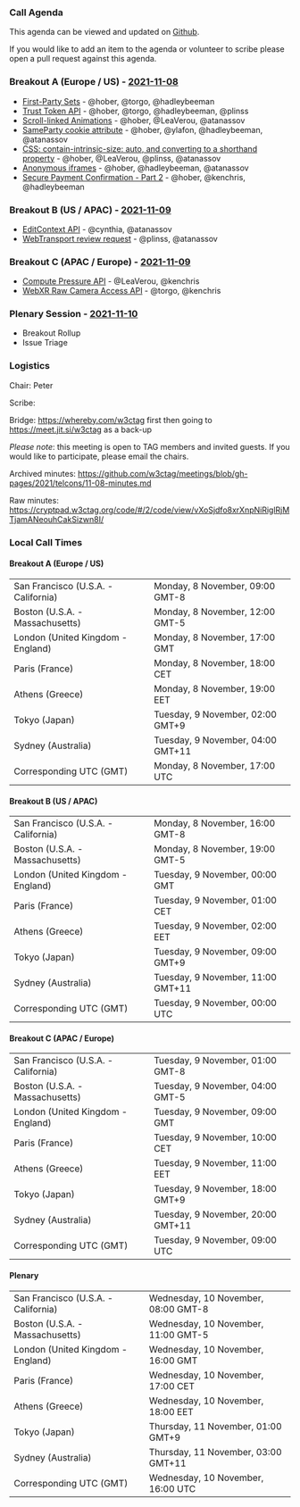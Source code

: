 ### Call Agenda

This agenda can be viewed and updated on [Github](https://github.com/w3ctag/meetings/blob/gh-pages/2021/telcons/11-08-agenda.md).

If you would like to add an item to the agenda or volunteer to scribe please open a pull request against this agenda.

### Breakout A (Europe / US) - [2021-11-08](https://www.timeanddate.com/worldclock/converter.html?iso=20211108T170000&p1=224&p2=43&p3=136&p4=195&p5=26&p6=248&p7=240)

* [First-Party Sets](https://github.com/w3ctag/design-reviews/issues/342) - @hober, @torgo, @hadleybeeman
* [Trust Token API](https://github.com/w3ctag/design-reviews/issues/414) - @hober, @torgo, @hadleybeeman, @plinss
* [Scroll-linked Animations](https://github.com/w3ctag/design-reviews/issues/521) - @hober, @LeaVerou, @atanassov
* [SameParty cookie attribute](https://github.com/w3ctag/design-reviews/issues/595) - @hober, @ylafon, @hadleybeeman, @atanassov
* [CSS: contain-intrinsic-size: auto, and converting to a shorthand property](https://github.com/w3ctag/design-reviews/issues/624) - @hober, @LeaVerou, @plinss, @atanassov
* [Anonymous iframes](https://github.com/w3ctag/design-reviews/issues/639) - @hober, @hadleybeeman, @atanassov
* [Secure Payment Confirmation - Part 2](https://github.com/w3ctag/design-reviews/issues/675) - @hober, @kenchris, @hadleybeeman

### Breakout B (US / APAC) - [2021-11-09](https://www.timeanddate.com/worldclock/converter.html?iso=20211109T000000&p1=224&p2=43&p3=136&p4=195&p5=26&p6=248&p7=240)

* [EditContext API](https://github.com/w3ctag/design-reviews/issues/416) - @cynthia, @atanassov
* [WebTransport review request](https://github.com/w3ctag/design-reviews/issues/669) - @plinss, @atanassov

### Breakout C (APAC / Europe) - [2021-11-09](https://www.timeanddate.com/worldclock/converter.html?iso=20211109T090000&p1=224&p2=43&p3=136&p4=195&p5=26&p6=248&p7=240)

* [Compute Pressure API](https://github.com/w3ctag/design-reviews/issues/621) - @LeaVerou, @kenchris
* [WebXR Raw Camera Access API](https://github.com/w3ctag/design-reviews/issues/652) - @torgo, @kenchris

### Plenary Session - [2021-11-10](https://www.timeanddate.com/worldclock/converter.html?iso=20211110T160000&p1=224&p2=43&p3=136&p4=195&p5=26&p6=248&p7=240)

* Breakout Rollup
* Issue Triage

### Logistics

Chair: Peter

Scribe:

Bridge: https://whereby.com/w3ctag first then going to https://meet.jit.si/w3ctag as a back-up

*Please note*: this meeting is open to TAG members and invited guests. If you would like to participate, please email the chairs.

Archived minutes: https://github.com/w3ctag/meetings/blob/gh-pages/2021/telcons/11-08-minutes.md

Raw minutes: https://cryptpad.w3ctag.org/code/#/2/code/view/vXoSjdfo8xrXnpNiRiglRjMTjamANeouhCakSizwn8I/


### Local Call Times

#### Breakout A (Europe / US)

<table>
<tr><td> San Francisco (U.S.A. - California) <td> Monday, 8 November, 09:00 GMT-8</td></tr>
<tr><td> Boston (U.S.A. - Massachusetts) <td> Monday, 8 November, 12:00 GMT-5</td></tr>
<tr><td> London (United Kingdom - England) <td> Monday, 8 November, 17:00 GMT</td></tr>
<tr><td> Paris (France) <td> Monday, 8 November, 18:00 CET</td></tr>
<tr><td> Athens (Greece) <td> Monday, 8 November, 19:00 EET</td></tr>
<tr><td> Tokyo (Japan) <td> Tuesday, 9 November, 02:00 GMT+9</td></tr>
<tr><td> Sydney (Australia) <td> Tuesday, 9 November, 04:00 GMT+11</td></tr>
<tr><td> Corresponding UTC (GMT) <td> Monday, 8 November, 17:00 UTC</td></tr>
</table>

#### Breakout B (US / APAC)

<table>
<tr><td> San Francisco (U.S.A. - California) <td> Monday, 8 November, 16:00 GMT-8</td></tr>
<tr><td> Boston (U.S.A. - Massachusetts) <td> Monday, 8 November, 19:00 GMT-5</td></tr>
<tr><td> London (United Kingdom - England) <td> Tuesday, 9 November, 00:00 GMT</td></tr>
<tr><td> Paris (France) <td> Tuesday, 9 November, 01:00 CET</td></tr>
<tr><td> Athens (Greece) <td> Tuesday, 9 November, 02:00 EET</td></tr>
<tr><td> Tokyo (Japan) <td> Tuesday, 9 November, 09:00 GMT+9</td></tr>
<tr><td> Sydney (Australia) <td> Tuesday, 9 November, 11:00 GMT+11</td></tr>
<tr><td> Corresponding UTC (GMT) <td> Tuesday, 9 November, 00:00 UTC</td></tr>
</table>

#### Breakout C (APAC / Europe)

<table>
<tr><td> San Francisco (U.S.A. - California) <td> Tuesday, 9 November, 01:00 GMT-8</td></tr>
<tr><td> Boston (U.S.A. - Massachusetts) <td> Tuesday, 9 November, 04:00 GMT-5</td></tr>
<tr><td> London (United Kingdom - England) <td> Tuesday, 9 November, 09:00 GMT</td></tr>
<tr><td> Paris (France) <td> Tuesday, 9 November, 10:00 CET</td></tr>
<tr><td> Athens (Greece) <td> Tuesday, 9 November, 11:00 EET</td></tr>
<tr><td> Tokyo (Japan) <td> Tuesday, 9 November, 18:00 GMT+9</td></tr>
<tr><td> Sydney (Australia) <td> Tuesday, 9 November, 20:00 GMT+11</td></tr>
<tr><td> Corresponding UTC (GMT) <td> Tuesday, 9 November, 09:00 UTC</td></tr>
</table>

#### Plenary

<table>
<tr><td> San Francisco (U.S.A. - California) <td> Wednesday, 10 November, 08:00 GMT-8</td></tr>
<tr><td> Boston (U.S.A. - Massachusetts) <td> Wednesday, 10 November, 11:00 GMT-5</td></tr>
<tr><td> London (United Kingdom - England) <td> Wednesday, 10 November, 16:00 GMT</td></tr>
<tr><td> Paris (France) <td> Wednesday, 10 November, 17:00 CET</td></tr>
<tr><td> Athens (Greece) <td> Wednesday, 10 November, 18:00 EET</td></tr>
<tr><td> Tokyo (Japan) <td> Thursday, 11 November, 01:00 GMT+9</td></tr>
<tr><td> Sydney (Australia) <td> Thursday, 11 November, 03:00 GMT+11</td></tr>
<tr><td> Corresponding UTC (GMT) <td> Wednesday, 10 November, 16:00 UTC</td></tr>
</table>
